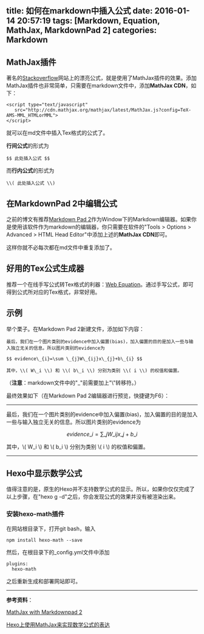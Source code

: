 title: 如何在markdown中插入公式
date: 2016-01-14 20:57:19
tags: [Markdown, Equation, MathJax, MarkdownPad 2]
categories: Markdown
---

## MathJax插件 ##

著名的[Stackoverflow](http://stackoverflow.com/)网站上的漂亮公式，就是使用了MathJax插件的效果。添加MathJax插件也非常简单，只需要在markdown文件中，添加**MathJax CDN**，如下：

	<script type="text/javascript"
	   src="http://cdn.mathjax.org/mathjax/latest/MathJax.js?config=TeX-AMS-MML_HTMLorMML">
	</script>

就可以在md文件中插入Tex格式的公式了。

**行间公式**的形式为

	$$ 此处插入公式 $$

而**行内公式**的形式为

	\\( 此处插入公式 \\)

## 在MarkdownPad 2中编辑公式 ##

之前的博文有推荐[Markdown Pad 2](http://markdownpad.com/)作为Window下的Markdown编辑器。如果你是使用该软件作为markdown的编辑器，你只需要在软件的"Tools > Options > Advanced > HTML Head Editor"中添加上述的**MathJax CDN**即可。

这样你就不必每次都在md文件中重复添加了。

## 好用的Tex公式生成器 ##

推荐一个在线手写公式转Tex格式的利器：[Web Equation](https://webdemo.myscript.com/#/demo/equation)。通过手写公式，即可得到公式所对应的Tex格式，非常好用。

## 示例 ##

举个栗子。在Markdown Pad 2新建文件，添加如下内容：

	最后，我们在一个图片类别的evidence中加入偏置(bias)，加入偏置的目的是加入一些与输入独立无关的信息。所以图片类别的evidence为
	
	$$ evidence\_{i}=\sum \_{j}W\_{ij}x\_{j}+b\_{i} $$
	
	其中，\\( W\_i \\) 和 \\( b\_i \\) 分别为类别 \\( i \\) 的权值和偏置。

（**注意**：markdown文件中的"\_"前需要加上"\\"转移符。）

最终效果如下（在Markdown Pad 2编辑器进行预览，快捷键为F6）：

----------

最后，我们在一个图片类别的evidence中加入偏置(bias)，加入偏置的目的是加入一些与输入独立无关的信息。所以图片类别的evidence为

$$ evidence\_{i}=\sum \_{j}W\_{ij}x\_{j}+b\_{i} $$

其中，\\( W\_i \\) 和 \\( b\_i \\) 分别为类别 \\( i \\) 的权值和偏置。

----------

## Hexo中显示数学公式 ##

值得注意的是，原生的Hexo并不支持数学公式的显示。所以，如果你仅仅完成了以上步骤，在"hexo g -d"之后，你会发现公式的效果并没有被渲染出来。

### 安装hexo-math插件 ###

在网站根目录下，打开git bash，输入

	npm install hexo-math --save

然后，在根目录下的_config.yml文件中添加

	plugins: 
	  hexo-math

之后重新生成和部署网站即可。


----------


**参考资料**：

[MathJax with Markdownpad 2](http://pencilandengine.com/2013/08/27/mathjax-with-markdownpad-2/)

[Hexo上使用MathJax来实现数学公式的表达](http://hijiangtao.github.io/2014/09/08/MathJaxinHexo/)
